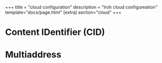 +++
title = "cloud configuration"
description = "Iroh cloud configureation"
template="docs/page.html"
[extra]
section="cloud"
+++

# Content IDentifier (CID)


# Multiaddress